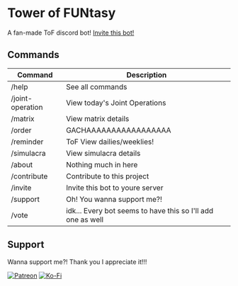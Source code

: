 # Tower of FUNtasy

A fan-made ToF discord bot!
[Invite this bot!](https://discord.com/api/oauth2/authorize?client_id=1013445171536482326&permissions=8&scope=applications.commands%20bot)

## Commands

| Command          | Description                                                 |
| ---------------- | ----------------------------------------------------------- |
| /help            | See all commands                                            |
| /joint-operation | View today's Joint Operations                               |
| /matrix          | View matrix details                                         |
| /order           | GACHAAAAAAAAAAAAAAAAA                                       |
| /reminder        | ToF View dailies/weeklies!                                  |
| /simulacra       | View simulacra details                                      |
| /about           | Nothing much in here                                        |
| /contribute      | Contribute to this project                                  |
| /invite          | Invite this bot to youre server                             |
| /support         | Oh! You wanna support me?!                                  |
| /vote            | idk... Every bot seems to have this so I'll add one as well |

## Support

Wanna support me?! Thank you I appreciate it!!!

[![Patreon](https://img.shields.io/badge/Patreon-F96854?logo=patreon&logoColor=white)](https://www.patreon.com/m/Marviuz) [![Ko-Fi](https://img.shields.io/badge/Ko--fi-F16061?logo=ko-fi&logoColor=white)](https://ko-fi.com/Marviuz/)
